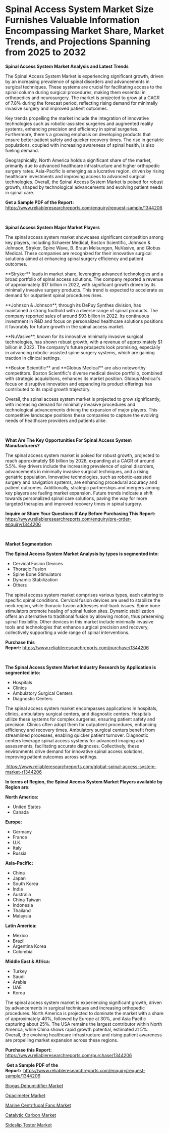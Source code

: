 <p><h1>Spinal Access System Market Size Furnishes Valuable Information Encompassing Market Share, Market Trends, and Projections Spanning from 2025 to 2032</h1></p><p><strong>Spinal Access System Market Analysis and Latest Trends</strong></p>
<p><p>The Spinal Access System Market is experiencing significant growth, driven by an increasing prevalence of spinal disorders and advancements in surgical techniques. These systems are crucial for facilitating access to the spinal column during surgical procedures, making them essential in orthopedics and neurosurgery. The market is projected to grow at a CAGR of 7.8% during the forecast period, reflecting rising demand for minimally invasive surgery and improved patient outcomes.</p><p>Key trends propelling the market include the integration of innovative technologies such as robotic-assisted surgeries and augmented reality systems, enhancing precision and efficiency in spinal surgeries. Furthermore, there's a growing emphasis on developing products that ensure better patient safety and quicker recovery times. The rise in geriatric populations, coupled with increasing awareness of spinal health, is also fueling demand.</p><p>Geographically, North America holds a significant share of the market, primarily due to advanced healthcare infrastructure and higher orthopedic surgery rates. Asia-Pacific is emerging as a lucrative region, driven by rising healthcare investments and improving access to advanced surgical technologies. Overall, the Spinal Access System Market is poised for robust growth, shaped by technological advancements and evolving patient needs in spinal care.</p></p>
<p><strong>Get a Sample PDF of the Report:&nbsp;</strong> <a href="https://www.reliableresearchreports.com/enquiry/request-sample/1344206?utm_campaign=102&utm_medium=2&utm_source=Github&utm_content=ia&utm_term=24032025&utm_id=spinal-access-system">https://www.reliableresearchreports.com/enquiry/request-sample/1344206</a></p>
<p>&nbsp;</p>
<p><strong>Spinal Access System Major Market Players</strong></p>
<p><p>The spinal access system market showcases significant competition among key players, including Schaerer Medical, Boston Scientific, Johnson & Johnson, Stryker, Spine Wave, B. Braun Melsungen, NuVasive, and Globus Medical. These companies are recognized for their innovative surgical solutions aimed at enhancing spinal surgery efficiency and patient outcomes.</p><p>**Stryker** leads in market share, leveraging advanced technologies and a broad portfolio of spinal access solutions. The company reported a revenue of approximately $17 billion in 2022, with significant growth driven by its minimally invasive surgery products. This trend is expected to accelerate as demand for outpatient spinal procedures rises.</p><p>**Johnson & Johnson**, through its DePuy Synthes division, has maintained a strong foothold with a diverse range of spinal products. The company reported sales of around $93 billion in 2022. Its continuous investment in R&D and focus on personalized healthcare solutions positions it favorably for future growth in the spinal access market.</p><p>**NuVasive**, known for its innovative minimally invasive surgical technologies, has shown robust growth, with a revenue of approximately $1 billion in 2022. The company's future prospects look promising, especially in advancing robotic-assisted spine surgery systems, which are gaining traction in clinical settings.</p><p>**Boston Scientific** and **Globus Medical** are also noteworthy competitors. Boston Scientific's diverse medical device portfolio, combined with strategic acquisitions, enhances its market position. Globus Medical's focus on disruptive innovation and expanding its product offerings has contributed to its rapid growth trajectory.</p><p>Overall, the spinal access system market is projected to grow significantly, with increasing demand for minimally invasive procedures and technological advancements driving the expansion of major players. This competitive landscape positions these companies to capture the evolving needs of healthcare providers and patients alike.</p></p>
<p>&nbsp;</p>
<p><strong>What Are The Key Opportunities For Spinal Access System Manufacturers?</strong></p>
<p><p>The spinal access system market is poised for robust growth, projected to reach approximately $6 billion by 2028, expanding at a CAGR of around 5.5%. Key drivers include the increasing prevalence of spinal disorders, advancements in minimally invasive surgical techniques, and a rising geriatric population. Innovative technologies, such as robotic-assisted surgery and navigation systems, are enhancing procedural accuracy and patient outcomes. Additionally, strategic partnerships and mergers among key players are fueling market expansion. Future trends indicate a shift towards personalized spinal care solutions, paving the way for more targeted therapies and improved recovery times in spinal surgery.</p></p>
<p><strong>Inquire or Share Your Questions If Any Before Purchasing This Report:</strong> <a href="https://www.reliableresearchreports.com/enquiry/pre-order-enquiry/1344206?utm_campaign=102&utm_medium=2&utm_source=Github&utm_content=ia&utm_term=24032025&utm_id=spinal-access-system">https://www.reliableresearchreports.com/enquiry/pre-order-enquiry/1344206</a></p>
<p>&nbsp;</p>
<p><strong>Market Segmentation</strong></p>
<p><strong>The Spinal Access System Market Analysis by types is segmented into:</strong></p>
<p><ul><li>Cervical Fusion Devices</li><li>Thoracic Fusion</li><li>Spine Bone Stimulators</li><li>Dynamic Stabilization</li><li>Others</li></ul></p>
<p><p>The spinal access system market comprises various types, each catering to specific spinal conditions. Cervical fusion devices are used to stabilize the neck region, while thoracic fusion addresses mid-back issues. Spine bone stimulators promote healing of spinal fusion sites. Dynamic stabilization offers an alternative to traditional fusion by allowing motion, thus preserving spinal flexibility. Other devices in this market include minimally invasive tools and technologies that enhance surgical precision and recovery, collectively supporting a wide range of spinal interventions.</p></p>
<p><strong>Purchase this Report:&nbsp;</strong><a href="https://www.reliableresearchreports.com/purchase/1344206?utm_campaign=102&utm_medium=2&utm_source=Github&utm_content=ia&utm_term=24032025&utm_id=spinal-access-system">https://www.reliableresearchreports.com/purchase/1344206</a></p>
<p>&nbsp;</p>
<p><strong>The Spinal Access System Market Industry Research by Application is segmented into:</strong></p>
<p><ul><li>Hospitals</li><li>Clinics</li><li>Ambulatory Surgical Centers</li><li>Diagnostic Centers</li></ul></p>
<p><p>The spinal access system market encompasses applications in hospitals, clinics, ambulatory surgical centers, and diagnostic centers. Hospitals utilize these systems for complex surgeries, ensuring patient safety and precision. Clinics often adopt them for outpatient procedures, enhancing efficiency and recovery times. Ambulatory surgical centers benefit from streamlined processes, enabling quicker patient turnover. Diagnostic centers leverage spinal access systems for advanced imaging and assessments, facilitating accurate diagnoses. Collectively, these environments drive demand for innovative spinal access solutions, improving patient outcomes across settings.</p></p>
<p><a href="https://www.reliableresearchreports.com/global-spinal-access-system-market-r1344206?utm_campaign=102&utm_medium=2&utm_source=Github&utm_content=ia&utm_term=24032025&utm_id=spinal-access-system">&nbsp;https://www.reliableresearchreports.com/global-spinal-access-system-market-r1344206</a></p>
<p><strong>In terms of Region, the Spinal Access System Market Players available by Region are:</strong></p>
<p>
    <p> <strong> North America: </strong>
        <ul>
            <li>United States</li>
            <li>Canada</li>
        </ul>
        </p> 
    <p> <strong> Europe: </strong>
        <ul>
            <li>Germany</li>
            <li>France</li>
            <li>U.K.</li>
            <li>Italy</li>
            <li>Russia</li>
        </ul>
        </p> 
    <p> <strong> Asia-Pacific: </strong>
        <ul>
            <li>China</li>
            <li>Japan</li>
            <li>South Korea</li>
            <li>India</li>
            <li>Australia</li>
            <li>China Taiwan</li>
            <li>Indonesia</li>
            <li>Thailand</li>
            <li>Malaysia</li>
        </ul>
        </p> 
    <p> <strong> Latin America: </strong>
        <ul>
            <li>Mexico</li>
            <li>Brazil</li>
            <li>Argentina Korea</li>
            <li>Colombia</li>
        </ul>
        </p> 
    <p> <strong> Middle East & Africa: </strong>
        <ul>
            <li>Turkey</li>
            <li>Saudi</li>
            <li>Arabia</li>
            <li>UAE</li>
            <li>Korea</li>
        </ul>
    </p>
    </p>
<p><p>The spinal access system market is experiencing significant growth, driven by advancements in surgical techniques and increasing orthopedic procedures. North America is projected to dominate the market with a share of approximately 40%, followed by Europe at 30%, and Asia Pacific capturing about 25%. The USA remains the largest contributor within North America, while China shows rapid growth potential, estimated at 5%. Overall, the evolving healthcare infrastructure and rising patient awareness are propelling market expansion across these regions.</p></p>
<p><strong>Purchase this Report: </strong><a href="https://www.reliableresearchreports.com/purchase/1344206?utm_campaign=102&utm_medium=2&utm_source=Github&utm_content=ia&utm_term=24032025&utm_id=spinal-access-system">https://www.reliableresearchreports.com/purchase/1344206</a></p>
<p>&nbsp;<strong>Get a Sample PDF of the Report:&nbsp;&nbsp;</strong><a href="https://www.reliableresearchreports.com/enquiry/request-sample/1344206?utm_campaign=102&utm_medium=2&utm_source=Github&utm_content=ia&utm_term=24032025&utm_id=spinal-access-system">https://www.reliableresearchreports.com/enquiry/request-sample/1344206</a></p>
<p><strong></strong></p>
<p><p><a href="https://github.com/abdhsheila7/Market-Research-Report-List-1/blob/main/biogas-dehumidifier-market.md?utm_campaign=102&utm_medium=2&utm_source=Github&utm_content=ia&utm_term=24032025&utm_id=spinal-access-system">Biogas Dehumidifier Market</a></p><p><a href="https://github.com/ubavicachida/Market-Research-Report-List-1/blob/main/opacimeter-market.md?utm_campaign=102&utm_medium=2&utm_source=Github&utm_content=ia&utm_term=24032025&utm_id=spinal-access-system">Opacimeter Market</a></p><p><a href="https://github.com/gasikcalbos8/Market-Research-Report-List-1/blob/main/marine-centrifugal-fans-market.md?utm_campaign=102&utm_medium=2&utm_source=Github&utm_content=ia&utm_term=24032025&utm_id=spinal-access-system">Marine Centrifugal Fans Market</a></p><p><a href="https://github.com/dringmurza6r/Market-Research-Report-List-1/blob/main/catalytic-carbon-market.md?utm_campaign=102&utm_medium=2&utm_source=Github&utm_content=ia&utm_term=24032025&utm_id=spinal-access-system">Catalytic Carbon Market</a></p><p><a href="https://github.com/vaduzunny/Market-Research-Report-List-1/blob/main/sideslip-tester-market.md?utm_campaign=102&utm_medium=2&utm_source=Github&utm_content=ia&utm_term=24032025&utm_id=spinal-access-system">Sideslip Tester Market</a></p></p>